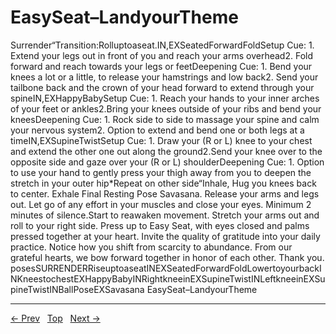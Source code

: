 # EasySeat–LandyourTheme

Surrender“Transition:Rolluptoaseat.IN,EXSeatedForwardFoldSetup Cue: 1. Extend your legs out in front of you and reach your arms overhead2. Fold forward and reach towards your legs or feetDeepening Cue: 1. Bend your knees a lot or a little, to release your hamstrings and low back2. Send your tailbone back and the crown of your head forward to extend through your spineIN,EXHappyBabySetup Cue: 1. Reach your hands to your inner arches of your feet or ankles2.Bring your knees outside of your ribs and bend your kneesDeepening Cue: 1. Rock side to side to massage your spine and calm your nervous system2. Option to extend and bend one or both legs at a timeIN,EXSupineTwistSetup Cue: 1. Draw your (R or L) knee to your chest and extend the other one out along the ground2.Send your knee over to the opposite side and gaze over your (R or L) shoulderDeepening Cue: 1. Option to use your hand to gently press your thigh away from you to deepen the stretch in your outer hip*Repeat on other side“Inhale, Hug you knees back to center. Exhale Final Resting Pose Savasana. Release your arms and legs out. Let go of any effort in your muscles and close your eyes. Minimum 2 minutes of silence.Start to reawaken movement. Stretch your arms out and roll to your right side. Press up to Easy Seat, with eyes closed and palms pressed together at your heart. Invite the quality of gratitude into your daily practice. Notice how you shift from scarcity to abundance. From our grateful hearts, we bow forward together in honor of each other. Thank you. posesSURRENDERRiseuptoaseatINEXSeatedForwardFoldLowertoyourbackINKneestochestEXHappyBabyINRightkneeinEXSupineTwistINLeftkneeinEXSupineTwistINBallPoseEXSavasana
EasySeat–LandyourTheme


---
[← Prev](/pages/page-181.md) &nbsp; [Top](/index.md) &nbsp; [Next →](/pages/page-183.md)
